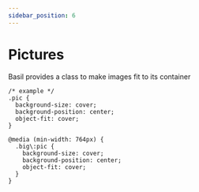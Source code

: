 ```yaml
---
sidebar_position: 6
---
```


# Pictures

Basil provides a class to make images fit to its container

```
/* example */
.pic {
  background-size: cover;
  background-position: center;
  object-fit: cover;
}

@media (min-width: 764px) {
  .big\:pic {
    background-size: cover;
    background-position: center;
    object-fit: cover;
  }
}

```
